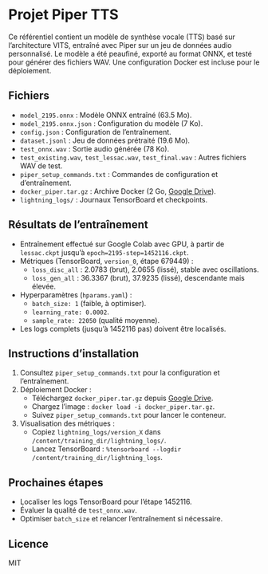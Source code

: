 # Projet Piper TTS

Ce référentiel contient un modèle de synthèse vocale (TTS) basé sur l’architecture VITS, entraîné avec Piper sur un jeu de données audio personnalisé. Le modèle a été peaufiné, exporté au format ONNX, et testé pour générer des fichiers WAV. Une configuration Docker est incluse pour le déploiement.

## Fichiers
- `model_2195.onnx` : Modèle ONNX entraîné (63.5 Mo).
- `model_2195.onnx.json` : Configuration du modèle (7 Ko).
- `config.json` : Configuration de l’entraînement.
- `dataset.jsonl` : Jeu de données prétraité (19.6 Mo).
- `test_onnx.wav` : Sortie audio générée (78 Ko).
- `test_existing.wav`, `test_lessac.wav`, `test_final.wav` : Autres fichiers WAV de test.
- `piper_setup_commands.txt` : Commandes de configuration et d’entraînement.
- `docker_piper.tar.gz` : Archive Docker (2 Go, [Google Drive](https://drive.google.com/file/d/1J8MghFESQgD3dFPfKh9O9NFVoO3wGWb6/view?usp=sharing)).
- `lightning_logs/` : Journaux TensorBoard et checkpoints.

## Résultats de l’entraînement
- Entraînement effectué sur Google Colab avec GPU, à partir de `lessac.ckpt` jusqu’à `epoch=2195-step=1452116.ckpt`.
- Métriques (TensorBoard, `version_0`, étape 679449) :
  - `loss_disc_all` : 2.0783 (brut), 2.0655 (lissé), stable avec oscillations.
  - `loss_gen_all` : 36.3367 (brut), 37.9235 (lissé), descendante mais élevée.
- Hyperparamètres (`hparams.yaml`) :
  - `batch_size: 1` (faible, à optimiser).
  - `learning_rate: 0.0002`.
  - `sample_rate: 22050` (qualité moyenne).
- Les logs complets (jusqu’à 1452116 pas) doivent être localisés.

## Instructions d’installation
1. Consultez `piper_setup_commands.txt` pour la configuration et l’entraînement.
2. Déploiement Docker :
   - Téléchargez `docker_piper.tar.gz` depuis [Google Drive](https://drive.google.com/file/d/1J8MghFESQgD3dFPfKh9O9NFVoO3wGWb6/view?usp=sharing).
   - Chargez l’image : `docker load -i docker_piper.tar.gz`.
   - Suivez `piper_setup_commands.txt` pour lancer le conteneur.
3. Visualisation des métriques :
   - Copiez `lightning_logs/version_X` dans `/content/training_dir/lightning_logs/`.
   - Lancez TensorBoard : `%tensorboard --logdir /content/training_dir/lightning_logs`.

## Prochaines étapes
- Localiser les logs TensorBoard pour l’étape 1452116.
- Évaluer la qualité de `test_onnx.wav`.
- Optimiser `batch_size` et relancer l’entraînement si nécessaire.


## Licence
MIT
